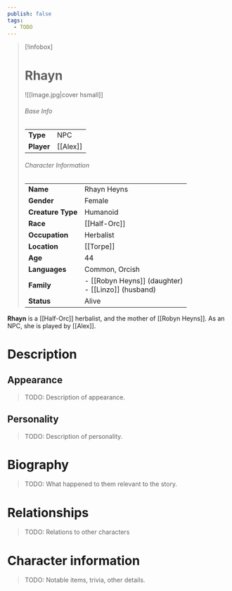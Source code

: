 ```yaml
---
publish: false
tags:
  - TODO
---
```

> [!infobox]  
> # Rhayn 
> ![[Image.jpg|cover hsmall]]  
> ###### Base Info
> | | |  
> |---|---|  
> | **Type** | NPC |
> | **Player** | [[Alex]] |
> ###### Character Information  
> | | |  
> |---|---|  
> | **Name** | Rhayn Heyns |
> | **Gender** | Female | 
> | **Creature Type** | Humanoid |
> | **Race** | [[Half-Orc]] |  
> | **Occupation** | Herbalist |  
> | **Location** | [[Torpe]] |
> | **Age** | 44 |
> | **Languages** | Common, Orcish |  
> | **Family** | - [[Robyn Heyns]] (daughter)<br>- [[Linzo]] (husband) |
> | **Status** | Alive |

**Rhayn** is a [[Half-Orc]] herbalist, and the mother of [[Robyn Heyns]]. As an NPC, she is played by [[Alex]].
# Description
## Appearance
> TODO: Description of appearance.
## Personality
> TODO: Description of personality.
# Biography
> TODO: What happened to them relevant to the story.
# Relationships
> TODO: Relations to other characters
# Character information
> TODO: Notable items, trivia, other details.